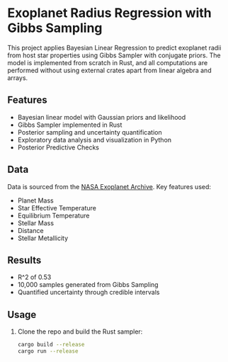 # Exoplanet Radius Regression with Gibbs Sampling

This project applies Bayesian Linear Regression to predict exoplanet radii from host star properties using Gibbs Sampler with conjugate priors. The model is implemented from scratch in Rust, and all computations are performed without using external crates apart from linear algebra and arrays.

## Features

- Bayesian linear model with Gaussian priors and likelihood
- Gibbs Sampler implemented in Rust
- Posterior sampling and uncertainty quantification
- Exploratory data analysis and visualization in Python
- Posterior Predictive Checks

## Data

Data is sourced from the [NASA Exoplanet Archive](https://exoplanetarchive.ipac.caltech.edu/). Key features used:
- Planet Mass
- Star Effective Temperature
- Equilibrium Temperature
- Stellar Mass
- Distance
- Stellar Metallicity


## Results

- R^2 of 0.53
- 10,000 samples generated from Gibbs Sampling
- Quantified uncertainty through credible intervals

## Usage

1. Clone the repo and build the Rust sampler:
   ```bash
   cargo build --release
   cargo run --release
